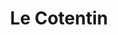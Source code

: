 ---
  title: "Le Cotentin"
  heroimage: "/images/16.JPEG"
  disable_feed: true
  duration: "5 jours"
  weight: 96
  year: 2020
---